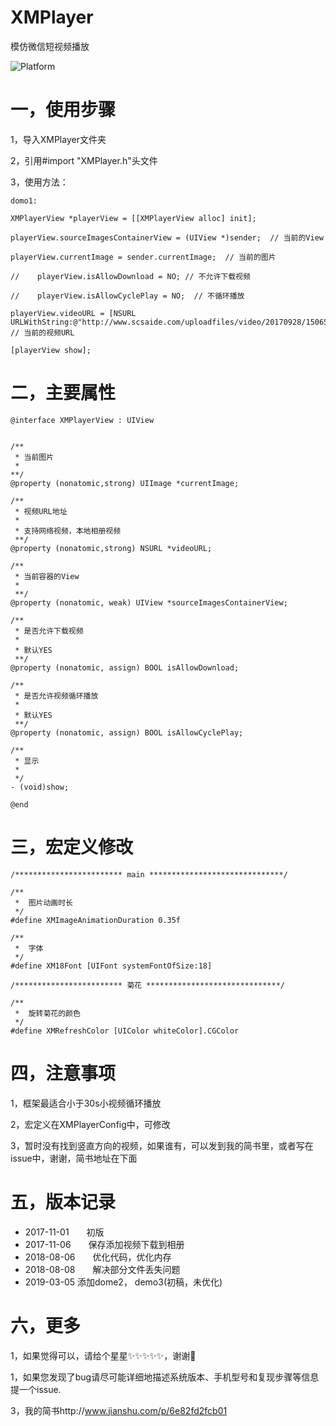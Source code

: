 # XMPlayer
模仿微信短视频播放

![Platform](https://wx1.sinaimg.cn/mw690/e067b31fgy1fu0548jv2mg208w0ikb2b.gif)

# 一，使用步骤
1，导入XMPlayer文件夹

2，引用#import "XMPlayer.h"头文件

3，使用方法：
```
domo1:

XMPlayerView *playerView = [[XMPlayerView alloc] init];

playerView.sourceImagesContainerView = (UIView *)sender;  // 当前的View

playerView.currentImage = sender.currentImage;  // 当前的图片

//    playerView.isAllowDownload = NO; // 不允许下载视频

//    playerView.isAllowCyclePlay = NO;  // 不循环播放

playerView.videoURL = [NSURL URLWithString:@"http://www.scsaide.com/uploadfiles/video/20170928/1506570773879538.mp4"];  // 当前的视频URL

[playerView show];

```

# 二，主要属性
```
@interface XMPlayerView : UIView


/**
 * 当前图片
 *
**/
@property (nonatomic,strong) UIImage *currentImage;

/**
 * 视频URL地址
 *
 * 支持网络视频，本地相册视频
 **/
@property (nonatomic,strong) NSURL *videoURL;

/**
 * 当前容器的View
 *
 **/
@property (nonatomic, weak) UIView *sourceImagesContainerView;

/**
 * 是否允许下载视频
 *
 * 默认YES 
 **/
@property (nonatomic, assign) BOOL isAllowDownload;

/**
 * 是否允许视频循环播放
 *
 * 默认YES
 **/
@property (nonatomic, assign) BOOL isAllowCyclePlay;

/**
 * 显示
 *
 */
- (void)show;

@end
```

# 三，宏定义修改
```
/************************ main ******************************/

/**
 *  图片动画时长
 */
#define XMImageAnimationDuration 0.35f

/**
 *  字体
 */
#define XM18Font [UIFont systemFontOfSize:18]

/************************ 菊花 ******************************/

/**
 *  旋转菊花的颜色
 */
#define XMRefreshColor [UIColor whiteColor].CGColor

```

# 四，注意事项

1，框架最适合小于30s小视频循环播放

2，宏定义在XMPlayerConfig中，可修改

3，暂时没有找到竖直方向的视频，如果谁有，可以发到我的简书里，或者写在issue中，谢谢，简书地址在下面


# 五，版本记录

- 2017-11-01　　初版
- 2017-11-06　　保存添加视频下载到相册
- 2018-08-06　　优化代码，优化内存
- 2018-08-08　　解决部分文件丢失问题
- 2019-03-05    添加dome2， demo3(初稿，未优化)


# 六，更多

1，如果觉得可以，请给个星星✨✨✨✨✨，谢谢🙏

1，如果您发现了bug请尽可能详细地描述系统版本、手机型号和复现步骤等信息 提一个issue.

3，我的简书http://www.jianshu.com/p/6e82fd2fcb01
 
 

